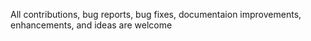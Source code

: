 All contributions, bug reports, bug fixes, documentaion improvements, enhancements, and ideas are welcome

